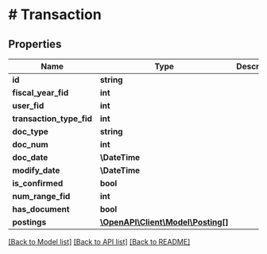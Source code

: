 # # Transaction

## Properties

Name | Type | Description | Notes
------------ | ------------- | ------------- | -------------
**id** | **string** |  | [optional]
**fiscal_year_fid** | **int** |  | [optional]
**user_fid** | **int** |  | [optional]
**transaction_type_fid** | **int** |  | [optional]
**doc_type** | **string** |  | [optional]
**doc_num** | **int** |  |
**doc_date** | **\DateTime** |  | [optional]
**modify_date** | **\DateTime** |  | [optional]
**is_confirmed** | **bool** |  | [optional]
**num_range_fid** | **int** |  | [optional]
**has_document** | **bool** |  | [optional]
**postings** | [**\OpenAPI\Client\Model\Posting[]**](Posting.md) |  | [optional]

[[Back to Model list]](../../README.md#models) [[Back to API list]](../../README.md#endpoints) [[Back to README]](../../README.md)

